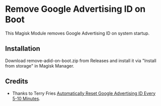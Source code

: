 # Remove Google Advertising ID on Boot

This Magisk Module removes Google Advertising ID on system startup.

## Installation

Download remove-adid-on-boot.zip from Releases and install it via "Install from storage" in Magisk Manager.

## Credits

- Thanks to Terry Fries [Automatically Reset Google Advertising ID Every 5-10 Minutes](https://github.com/terry-fries/auto-reset-google-advertising-id).
